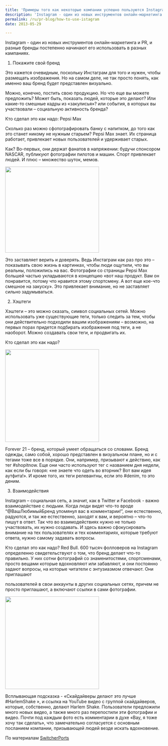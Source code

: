 ```yaml
---
title: 'Примеры того как некоторые компании успешно пользуются Instagram'
description: 'Instagram - один из новых инструментов онлайн-маркетинга и PR, и разные бренды постепенно начинают его использовать в разных кампаниях. 1. Покажите свой бренд'
permalink: /ru/pr-blog/how-to-use-istagram
date: 2013-05-29

---
```


Instagram - один из новых инструментов онлайн-маркетинга и PR, и разные бренды постепенно начинают его использовать в разных кампаниях.

1. Покажите свой бренд

Это кажется очевидным, поскольку Инстаграм для того и нужен, чтобы размещать изображения.  Но на самом деле, не так просто понять, как именно ваш бренд будет представлен визуально.

Можно, конечно, постить свою продукцию. Но что еще вы можете предложить? Может быть, показать людей, которые это делают? Или какие-то смешные кадры из «закулисья»? или события, в которых вы участвовали – социальную активность бренда?

Кто сделал это как надо: Pepsi Max

Сколько раз можно сфотографировать банку с напитком, до того как это станет никому не нужным старьем? Pepsi Max знает.  Их страница работает, привлекает новых пользователей и удерживает старых.

Как? Во-первых, они держат фанатов в напряжении: будучи спонсором NASCAR, публикуют фотографии пилотов и машин. Спорт привлекает людей. И плюс – множество шуток, мемов.

<img src="{{ site.assets }}/upload/capture-20130328-131405-300x274.png" alt="" class="post__img" width="300" height="274">

Это заставляет верить и доверять. Ведь Инстаграм как раз про это – показывать свою жизнь в картинках, чтобы люди ощутили, что вы реальны, положились на вас. Фотографии со страницы Pepsi Max большей частью укладываются в концепцию «вот наш продукт. Вам он понравится, потому что нравится этому спортсмену. А вот еще кое-что смешное на закуску». Это привлекает внимание, но не заставляет сильно задумываться.

2. Хэштеги

Хэштеги – это можно сказать, символ социальных сетей. Можно использовать уже существующие теги, только следить за тем, чтобы они действительно подходили вашим изображениям – возможно, на первых порах придется подбирать изображения под теги, а не наоборот. Можно создавать свои теги, и продвигать их.

Кто сделал это как надо?

<img src="{{ site.assets }}/upload/capture-20130328-132936-300x295.png" alt="" class="post__img" width="300" height="295">

Forever 21 – бренд, который умеет обращаться со словами. Бренд одежды, само собой, хорошо представлен в визуальном плане, но и с тегами тоже все в порядке. Они, например, призывают к действию, как тег #shopitnow. Еще они часто используют тег с названием дня недели, как если бы говоря: «не знаете что одеть во вторник? Вот вам идея аутфита!». И кроме того, их теги релевантны, если это #denim, то это деним.

3. Взаимодействия

Instagram – социальная сеть, а значит, как в Twitter и Facebook  - важно взаимодействие с людьми. Когда люди видят что-то вроде “@ВашЛюбимыйБренд упомянул вас в комментарии!”, они естественно, радуются, и так же естественно, заходят к вам, и вероятно – что-то пишут в ответ. Так что во взаимодействиях нужно не только участвовать, их нужно создавать. И здесь важно сфокусировать внимание на тех пользователях и тех комментариях, которые требуют ответа, нужно самому задавать вопросы.

Кто сделал это как надо? Red Bull. 600 тысяч фолловеров на Instagram  определенно свидетельствуют о том, что бренд делает что-то правильно. У них сотни фотографий со знаменитостями, спортсменами, просто вещами которые вдохновляют или забавляют, и они постоянно задают вопросы, на которые читатели с энтузиазмом отвечают. Они приглашают

пользователей в свои аккаунты в других социальных сетях, причем не просто приглашают, а включают ссылки в сами фотографии.

<img src="{{ site.assets }}/upload/capture-20130328-133612-300x295.png" alt="" class="post__img" width="300" height="295">

Всплывающая подсказка  - «Скайдайверы делают это лучше #HarlemShake », и ссылка на YouTube видео с группой скайдайверов, которые, собственно, делают Harlem Shake.  Пользователи предложили много новых видео, а также много раз перепостили эти фотографии и видео. Почти под каждым фото есть комментарии в духе «Вау, я тоже хочу так сделать», что замечательно согласуется с основным посланием компании, призывающей людей везде искать вдохновение.

По материалам <a href="http://www.switchreports.com/3-important-things-to-remember-when-marketing-with-instagram/"> SwitcherPorts</a>

